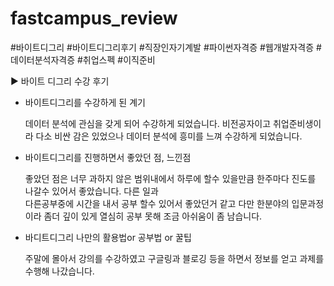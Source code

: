 # fastcampus_review
#바이트디그리  #바이트디그리후기 #직장인자기계발 #파이썬자격증 #웹개발자격증
#데이터분석자격증 #취업스펙 #이직준비

▶ 바이트 디그리 수강 후기

- 바이트디그리를 수강하게 된 계기

  데이터 분석에 관심을 갖게 되어 수강하게 되었습니다. 비전공자이고 취업준비생이라 다소 비싼 감은 있었으나 
  데이터 분석에 흥미를 느껴 수강하게 되었습니다. 

- 바이트디그리를 진행하면서 좋았던 점, 느낀점

  좋았던 점은 너무 과하지 않은 범위내에서 하루에 할수 있을만큼 한주마다 진도를 나갈수 있어서 좋았습니다. 다른 일과 \
  다른공부중에 시간을 내서 공부 할수 있어서 좋았던거 같고 다만 한분야의 입문과정이라 좀더 깊이
  있게 열심히 공부 못해 조금 아쉬움이 좀 남습니다.
  
- 바디트디그리 나만의 활용법or 공부법 or 꿀팁

  주말에 몰아서 강의를 수강하였고 구글링과 블로깅 등을 하면서 정보를 얻고 과제를 수행해 나갔습니다.
  
